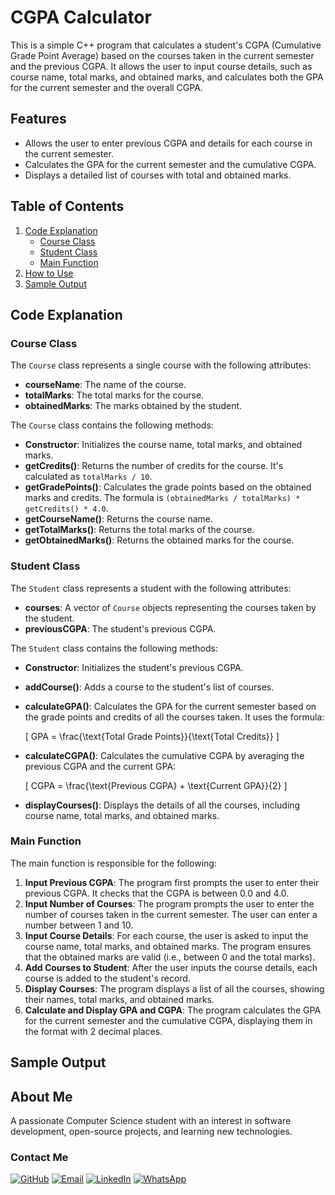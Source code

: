 # CGPA Calculator

This is a simple C++ program that calculates a student's CGPA (Cumulative Grade Point Average) based on the courses taken in the current semester and the previous CGPA. It allows the user to input course details, such as course name, total marks, and obtained marks, and calculates both the GPA for the current semester and the overall CGPA.

## Features

- Allows the user to enter previous CGPA and details for each course in the current semester.
- Calculates the GPA for the current semester and the cumulative CGPA.
- Displays a detailed list of courses with total and obtained marks.

## Table of Contents

1. [Code Explanation](#code-explanation)
    - [Course Class](#course-class)
    - [Student Class](#student-class)
    - [Main Function](#main-function)
2. [How to Use](#how-to-use)
3. [Sample Output](#sample-output)

## Code Explanation

### Course Class

The `Course` class represents a single course with the following attributes:

- **courseName**: The name of the course.
- **totalMarks**: The total marks for the course.
- **obtainedMarks**: The marks obtained by the student.

The `Course` class contains the following methods:

- **Constructor**: Initializes the course name, total marks, and obtained marks.
- **getCredits()**: Returns the number of credits for the course. It's calculated as `totalMarks / 10`.
- **getGradePoints()**: Calculates the grade points based on the obtained marks and credits. The formula is `(obtainedMarks / totalMarks) * getCredits() * 4.0`.
- **getCourseName()**: Returns the course name.
- **getTotalMarks()**: Returns the total marks of the course.
- **getObtainedMarks()**: Returns the obtained marks for the course.

### Student Class

The `Student` class represents a student with the following attributes:

- **courses**: A vector of `Course` objects representing the courses taken by the student.
- **previousCGPA**: The student's previous CGPA.

The `Student` class contains the following methods:

- **Constructor**: Initializes the student's previous CGPA.
- **addCourse()**: Adds a course to the student's list of courses.
- **calculateGPA()**: Calculates the GPA for the current semester based on the grade points and credits of all the courses taken. It uses the formula:
  
  \[
  GPA = \frac{\text{Total Grade Points}}{\text{Total Credits}}
  \]
  
- **calculateCGPA()**: Calculates the cumulative CGPA by averaging the previous CGPA and the current GPA:
  
  \[
  CGPA = \frac{\text{Previous CGPA} + \text{Current GPA}}{2}
  \]

- **displayCourses()**: Displays the details of all the courses, including course name, total marks, and obtained marks.

### Main Function

The main function is responsible for the following:

1. **Input Previous CGPA**: The program first prompts the user to enter their previous CGPA. It checks that the CGPA is between 0.0 and 4.0.
2. **Input Number of Courses**: The program prompts the user to enter the number of courses taken in the current semester. The user can enter a number between 1 and 10.
3. **Input Course Details**: For each course, the user is asked to input the course name, total marks, and obtained marks. The program ensures that the obtained marks are valid (i.e., between 0 and the total marks).
4. **Add Courses to Student**: After the user inputs the course details, each course is added to the student's record.
5. **Display Courses**: The program displays a list of all the courses, showing their names, total marks, and obtained marks.
6. **Calculate and Display GPA and CGPA**: The program calculates the GPA for the current semester and the cumulative CGPA, displaying them in the format with 2 decimal places.

## Sample Output


## About Me

A passionate Computer Science student with an interest in software development, open-source projects, and learning new technologies.

### Contact Me
[![GitHub](https://img.shields.io/badge/GitHub-181717?style=for-the-badge&logo=github&logoColor=white)](https://github.com/yourusername)
[![Email](https://img.shields.io/badge/Email-D14836?style=for-the-badge&logo=gmail&logoColor=white)](mailto:your-email@example.com)
[![LinkedIn](https://img.shields.io/badge/LinkedIn-0077B5?style=for-the-badge&logo=linkedin&logoColor=white)](https://www.linkedin.com/in/yourprofile)
[![WhatsApp](https://img.shields.io/badge/WhatsApp-25D366?style=for-the-badge&logo=whatsapp&logoColor=white)](https://wa.me/yourphonenumber)


